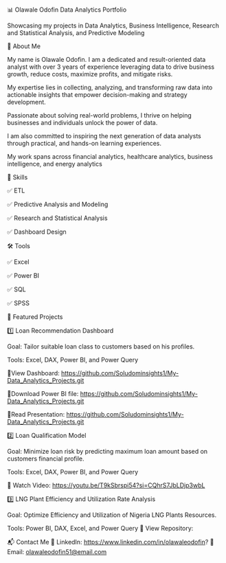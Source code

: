 📊 Olawale Odofin Data Analytics Portfolio

Showcasing my projects in Data Analytics, Business Intelligence, Research and Statistical Analysis, and Predictive Modeling

👋 About Me

My name is Olawale Odofin. I am a dedicated and result-oriented data analyst with over 3 years of experience leveraging data to drive business growth, reduce costs, maximize profits, and mitigate risks. 

My expertise lies in collecting, analyzing, and transforming raw data into actionable insights that empower decision-making and strategy development.

Passionate about solving real-world problems, I thrive on helping businesses and individuals unlock the power of data. 

I am also committed to inspiring the next generation of data analysts through practical, and hands-on learning experiences.

My work spans across financial analytics, healthcare analytics, business intelligence, and energy analytics 

🔹 Skills

✅ ETL

✅ Predictive Analysis and Modeling 

✅ Research and Statistical Analysis 

✅ Dashboard Design 

🛠️ Tools

✅ Excel

✅ Power BI

✅ SQL
 
✅ SPSS


📂 Featured Projects

1️⃣ Loan Recommendation Dashboard 

Goal: Tailor suitable loan class to customers based on his profiles.

Tools: Excel, DAX, Power BI, and Power Query 

🔗View Dashboard: https://github.com/Soludominsights1/My-Data_Analytics_Projects.git

🔗Download Power BI file: https://github.com/Soludominsights1/My-Data_Analytics_Projects.git

🔗Read Presentation: https://github.com/Soludominsights1/My-Data_Analytics_Projects.git

2️⃣ Loan Qualification Model

Goal: Minimize loan risk by predicting maximum loan amount based on customers financial profile.

Tools: Excel, DAX, Power BI, and Power Query 

🔗 Watch Video: https://youtu.be/T9kSbrspi54?si=CQhrS7JbLDjp3wbL

3️⃣ LNG Plant Efficiency and Utilization Rate Analysis

Goal: Optimize Efficiency and Utilization of Nigeria LNG Plants Resources.

Tools: Power BI, DAX, Excel, and Power Query
🔗 View Repository:

📬 Contact Me
💼 LinkedIn: https://www.linkedin.com/in/olawaleodofin?
📧 Email: olawaleodofin51@email.com
